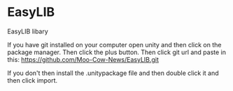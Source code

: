 # EasyLIB
EasyLIB libary

If you have git installed on your computer open unity and then click on the package manager. Then click the plus button. Then click git url and paste in this: https://github.com/Moo-Cow-News/EasyLIB.git

If you don't then install the .unitypackage file and then double click it and then click import.
